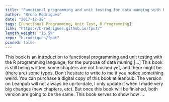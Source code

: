 ```yaml
---
title: "Functional programming and unit testing for data munging with R"
author: "Bruno Rodrigues"
date: "2017-12-28"
tags: [Functional Programming, Unit Test, R Programming]
link: "https://b-rodrigues.github.io/fput/"
length_weight: "16.5%"
repo: "b-rodrigues/fput"
pinned: false
---
```


This book is an introduction to functional programming and unit testing with the R programming language, for the purpose of data muning [...] This book is still being written, some chapters are not finished yet, and there might be (there are) some typos. Don’t hesitate to write to me if you notice something weird. You can purchase a digital copy of this book at leanpub. The version on Leanpub will not always be up-to-date, I only update it when I made very big changes (new chapters, etc). But once this book will be finished, both version are going to be the same. This book serves to show how ...
